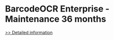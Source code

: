 # BarcodeOCR Enterprise - Maintenance 36 months
[>> Detailed information](https://secure.shareit.com/shareit/product.html?productid=300784436&affiliateid=200057808)
